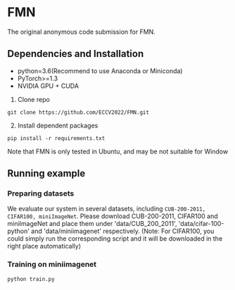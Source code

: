 # FMN

The original anonymous code submission for FMN.
## Dependencies and Installation
* python=3.6(Recommend to use Anaconda or Miniconda)
* PyTorch>=1.3
* NVIDIA GPU + CUDA
1. Clone repo
```
git clone https://github.com/ECCV2022/FMN.git
```
2. Install dependent packages
```
pip install -r requirements.txt
```
Note that FMN is only tested in Ubuntu, and may be not suitable for Window
## Running example
### Preparing datasets


We evaluate our system in several datasets, including `CUB-200-2011, CIFAR100, miniImageNet`. Please download CUB-200-2011, CIFAR100 and miniImageNet and place them under 'data/CUB_200_2011', 'data/cifar-100-python' and 'data/miniimagenet' respectively. (Note: For CIFAR100, you could simply run the corresponding script and it will be downloaded in the right place automatically)


### Training on miniimagenet

```
python train.py
```

